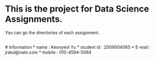 # This is the project for Data Science Assignments.  

You can go the directories of each assignment.  

<br> 
# Information  
* name : Keonyeol Yu  
* student id : 2009004065  
* E-mail : jratul@nate.com  
* mobile : 010-4594-5064  